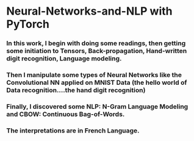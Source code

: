 # Neural-Networks-and-NLP with PyTorch

### In this work, I begin with doing some readings, then getting some initiation to Tensors, Back-propagation, Hand-written digit recognition, Language modeling.
### Then I manipulate some types of Neural Networks like the Convolutional NN applied on MNIST Data (the hello world of Data recognition....the hand digit recognition)
### Finally, I discovered some NLP: N-Gram Language Modeling and CBOW: Continuous Bag-of-Words.
### The interpretations are in French Language.
